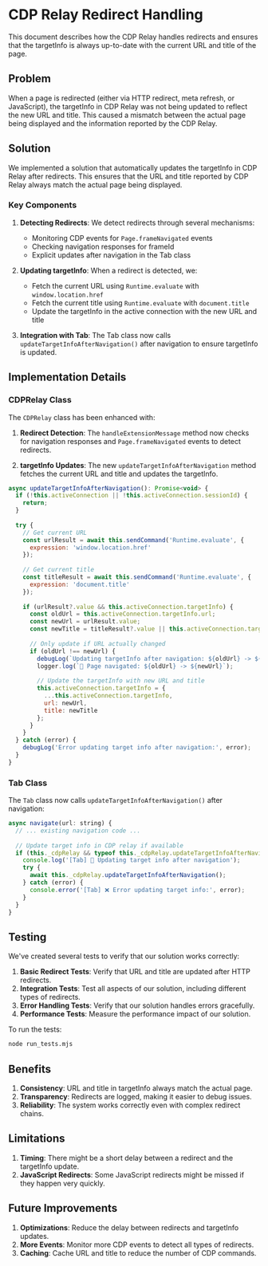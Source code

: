 # CDP Relay Redirect Handling

This document describes how the CDP Relay handles redirects and ensures that the targetInfo is always up-to-date with the current URL and title of the page.

## Problem

When a page is redirected (either via HTTP redirect, meta refresh, or JavaScript), the targetInfo in CDP Relay was not being updated to reflect the new URL and title. This caused a mismatch between the actual page being displayed and the information reported by the CDP Relay.

## Solution

We implemented a solution that automatically updates the targetInfo in CDP Relay after redirects. This ensures that the URL and title reported by CDP Relay always match the actual page being displayed.

### Key Components

1. **Detecting Redirects**: We detect redirects through several mechanisms:
   - Monitoring CDP events for `Page.frameNavigated` events
   - Checking navigation responses for frameId
   - Explicit updates after navigation in the Tab class

2. **Updating targetInfo**: When a redirect is detected, we:
   - Fetch the current URL using `Runtime.evaluate` with `window.location.href`
   - Fetch the current title using `Runtime.evaluate` with `document.title`
   - Update the targetInfo in the active connection with the new URL and title

3. **Integration with Tab**: The Tab class now calls `updateTargetInfoAfterNavigation()` after navigation to ensure targetInfo is updated.

## Implementation Details

### CDPRelay Class

The `CDPRelay` class has been enhanced with:

1. **Redirect Detection**: The `handleExtensionMessage` method now checks for navigation responses and `Page.frameNavigated` events to detect redirects.

2. **targetInfo Updates**: The new `updateTargetInfoAfterNavigation` method fetches the current URL and title and updates the targetInfo.

```javascript
async updateTargetInfoAfterNavigation(): Promise<void> {
  if (!this.activeConnection || !this.activeConnection.sessionId) {
    return;
  }
  
  try {
    // Get current URL
    const urlResult = await this.sendCommand('Runtime.evaluate', { 
      expression: 'window.location.href' 
    });
    
    // Get current title
    const titleResult = await this.sendCommand('Runtime.evaluate', { 
      expression: 'document.title' 
    });
    
    if (urlResult?.value && this.activeConnection.targetInfo) {
      const oldUrl = this.activeConnection.targetInfo.url;
      const newUrl = urlResult.value;
      const newTitle = titleResult?.value || this.activeConnection.targetInfo.title;
      
      // Only update if URL actually changed
      if (oldUrl !== newUrl) {
        debugLog(`Updating targetInfo after navigation: ${oldUrl} -> ${newUrl}`);
        logger.log(`🔄 Page navigated: ${oldUrl} -> ${newUrl}`);
        
        // Update the targetInfo with new URL and title
        this.activeConnection.targetInfo = {
          ...this.activeConnection.targetInfo,
          url: newUrl,
          title: newTitle
        };
      }
    }
  } catch (error) {
    debugLog('Error updating target info after navigation:', error);
  }
}
```

### Tab Class

The `Tab` class now calls `updateTargetInfoAfterNavigation()` after navigation:

```javascript
async navigate(url: string) {
  // ... existing navigation code ...
  
  // Update target info in CDP relay if available
  if (this._cdpRelay && typeof this._cdpRelay.updateTargetInfoAfterNavigation === 'function') {
    console.log('[Tab] 🔄 Updating target info after navigation');
    try {
      await this._cdpRelay.updateTargetInfoAfterNavigation();
    } catch (error) {
      console.error('[Tab] ❌ Error updating target info:', error);
    }
  }
}
```

## Testing

We've created several tests to verify that our solution works correctly:

1. **Basic Redirect Tests**: Verify that URL and title are updated after HTTP redirects.
2. **Integration Tests**: Test all aspects of our solution, including different types of redirects.
3. **Error Handling Tests**: Verify that our solution handles errors gracefully.
4. **Performance Tests**: Measure the performance impact of our solution.

To run the tests:

```bash
node run_tests.mjs
```

## Benefits

1. **Consistency**: URL and title in targetInfo always match the actual page.
2. **Transparency**: Redirects are logged, making it easier to debug issues.
3. **Reliability**: The system works correctly even with complex redirect chains.

## Limitations

1. **Timing**: There might be a short delay between a redirect and the targetInfo update.
2. **JavaScript Redirects**: Some JavaScript redirects might be missed if they happen very quickly.

## Future Improvements

1. **Optimizations**: Reduce the delay between redirects and targetInfo updates.
2. **More Events**: Monitor more CDP events to detect all types of redirects.
3. **Caching**: Cache URL and title to reduce the number of CDP commands.